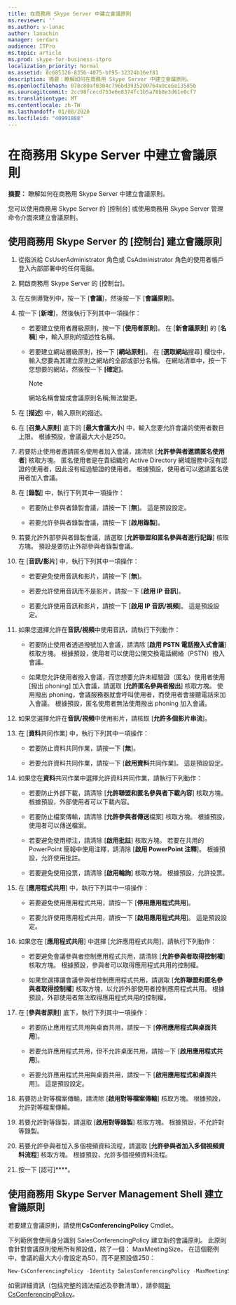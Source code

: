 ```yaml
---
title: 在商務用 Skype Server 中建立會議原則
ms.reviewer: ''
ms.author: v-lanac
author: lanachin
manager: serdars
audience: ITPro
ms.topic: article
ms.prod: skype-for-business-itpro
localization_priority: Normal
ms.assetid: 8c685326-8356-4075-bf95-32324b16ef81
description: 摘要：瞭解如何在商務用 Skype Server 中建立會議原則。
ms.openlocfilehash: 078c80af0304c796bd3935200764a9ce6e13585b
ms.sourcegitcommit: 2cc98fcecd753e6e8374fc1b5a78b8e3d61e0cf7
ms.translationtype: MT
ms.contentlocale: zh-TW
ms.lasthandoff: 01/08/2020
ms.locfileid: "40991888"
---
```

# <a name="create-conferencing-policies-in-skype-for-business-server"></a>在商務用 Skype Server 中建立會議原則
 
**摘要：** 瞭解如何在商務用 Skype Server 中建立會議原則。
  
您可以使用商務用 Skype Server 的 [控制台] 或使用商務用 Skype Server 管理命令介面來建立會議原則。
  
## <a name="create-conferencing-policies-by-using-skype-for-business-server-control-panel"></a>使用商務用 Skype Server 的 [控制台] 建立會議原則

1. 從指派給 CsUserAdministrator 角色或 CsAdministrator 角色的使用者帳戶登入內部部署中的任何電腦。
    
2. 開啟商務用 Skype Server 的 [控制台]。
    
3. 在左側導覽列中，按一下 [**會議**]，然後按一下 [**會議原則**]。
    
4. 按一下 [**新增**]，然後執行下列其中一項操作：
    
   - 若要建立使用者層級原則，按一下 [**使用者原則**]。 在 [**新會議原則**] 的 [**名稱**] 中，輸入原則的描述性名稱。
    
   - 若要建立網站層級原則，按一下 [**網站原則**]。 在 [**選取網站**搜尋] 欄位中，輸入您要為其建立原則之網站的全部或部分名稱。 在網站清單中，按一下您想要的網站，然後按一下 **[確定]**。
    
     > [!NOTE]
     > 網站名稱會變成會議原則名稱;無法變更。 
  
5. 在 [**描述**] 中，輸入原則的描述。
    
6. 在 [**召集人原則**] 底下的 [**最大會議大小**] 中，輸入您要允許會議的使用者數目上限。 根據預設，會議最大大小是250。
    
7. 若要防止使用者邀請匿名使用者加入會議，請清除 [**允許參與者邀請匿名使用者**] 核取方塊。 匿名使用者是在貴組織的 Active Directory 網域服務中沒有認證的使用者，因此沒有經過驗證的使用者。 根據預設，使用者可以邀請匿名使用者加入會議。
    
8. 在 [**錄製**] 中，執行下列其中一項操作：
    
   - 若要防止參與者錄製會議，請按一下 [**無**]。 這是預設設定。
    
   - 若要允許參與者錄製會議，請按一下 [**啟用錄製**]。
    
9. 若要允許外部參與者錄製會議，請選取 [**允許聯盟和匿名參與者進行記錄**] 核取方塊。 預設是要防止外部參與者錄製會議。
    
10. 在 [**音訊/影片**] 中，執行下列其中一項操作：
    
    - 若要避免使用音訊和影片，請按一下 [**無**]。
    
    - 若要允許使用音訊而不是影片，請按一下 [**啟用 IP 音訊**]。
    
    - 若要允許使用音訊和影片，請按一下 [**啟用 IP 音訊/視頻**]。 這是預設設定。
    
11. 如果您選擇允許在**音訊/視頻**中使用音訊，請執行下列動作：
    
    - 若要防止使用者透過撥號加入會議，請清除 [**啟用 PSTN 電話撥入式會議**] 核取方塊。 根據預設，使用者可以使用公開交換電話網絡（PSTN）撥入會議。
    
    - 如果您允許使用者撥入會議，而您想要允許未經驗證（匿名）使用者使用 [撥出 phoning] 加入會議，請選取 [**允許匿名參與者撥出**] 核取方塊。 使用撥出 phoning，會議服務器就會呼叫使用者，而使用者會接聽電話來加入會議。 根據預設，匿名使用者無法使用撥出 phoning 加入會議。
    
12. 如果您選擇允許在**音訊/視頻**中使用影片，請核取 [**允許多個影片串流**]。
    
13. 在 [**資料**共同作業] 中，執行下列其中一項操作：
    
    - 若要防止資料共同作業，請按一下 [**無**]。
    
    - 若要允許資料共同作業，請按一下 [**啟用資料**共同作業]。 這是預設設定。
    
14. 如果您在**資料**共同作業中選擇允許資料共同作業，請執行下列動作：
    
    - 若要防止外部下載，請清除 [**允許聯盟和匿名參與者下載內容**] 核取方塊。 根據預設，外部使用者可以下載內容。
    
    - 若要防止檔案傳輸，請清除 [**允許參與者傳送**檔案] 核取方塊。 根據預設，使用者可以傳送檔案。
    
    - 若要避免使用標注，請清除 [**啟用批註**] 核取方塊。 若要在共用的 PowerPoint 簡報中使用注釋，請清除 [**啟用 PowerPoint 注釋**]。 根據預設，允許使用批註。
    
    - 若要避免使用投票，請清除 [**啟用輪詢**] 核取方塊。 根據預設，允許投票。
    
15. 在 [**應用程式共用**] 中，執行下列其中一項操作：
    
    - 若要避免使用應用程式共用，請按一下 [**停用應用程式共用**]。
    
    - 若要允許使用應用程式共用，請按一下 [**啟用應用程式共用**]。 這是預設設定。
    
16. 如果您在 [**應用程式共用**] 中選擇 [允許應用程式共用]，請執行下列動作：
    
    - 若要避免會議參與者控制應用程式共用，請清除 [**允許參與者取得控制權**] 核取方塊。 根據預設，參與者可以取得應用程式共用的控制權。
    
    - 如果您選擇讓會議參與者控制應用程式共用，請選取 [**允許聯盟和匿名參與者取得控制權**] 核取方塊，以允許外部使用者控制應用程式共用。 根據預設，外部使用者無法取得應用程式共用的控制權。
    
17. 在 [**參與者原則**] 底下，執行下列其中一項操作：
    
    - 若要防止應用程式共用與桌面共用，請按一下 [**停用應用程式與桌面共用**]。
    
    - 若要允許應用程式共用，但不允許桌面共用，請按一下 [**啟用應用程式共用**]。
    
    - 若要允許應用程式共用與桌面共用，請按一下 [**啟用應用程式和桌面**共用]。 這是預設設定。
    
18. 若要防止對等檔案傳輸，請清除 [**啟用對等檔案傳輸**] 核取方塊。 根據預設，允許對等檔案傳輸。
    
19. 若要允許對等錄製，請選取 [**啟用對等錄製**] 核取方塊。 根據預設，不允許對等錄製。
    
20. 若要允許參與者加入多個視頻資料流程，請選取 [**允許參與者加入多個視頻資料流程**] 核取方塊。 根據預設，允許多個視頻資料流程。
    
21. 按一下 [認可]****。
    
## <a name="create-conferencing-policies-by-using-skype-for-business-server-management-shell"></a>使用商務用 Skype Server Management Shell 建立會議原則

若要建立會議原則，請使用**CsConferencingPolicy** Cmdlet。
  
下列範例會使用身分識別 SalesConferencingPolicy 建立新的會議原則。 此原則會針對會議原則使用所有預設值，除了一個： MaxMeetingSize。 在這個範例中，會議的最大大小會設定為50，而不是預設值250：
  
```PowerShell
New-CsConferencingPolicy -Identity SalesConferencingPolicy -MaxMeetingSize 50
```

如需詳細資訊（包括完整的語法描述及參數清單），請參閱[新 CsConferencingPolicy](https://docs.microsoft.com/powershell/module/skype/new-csconferencingpolicy?view=skype-ps)。
  


